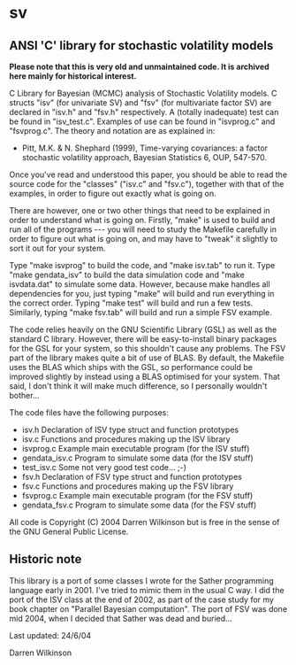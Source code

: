 
# sv

## ANSI 'C' library for stochastic volatility models

**Please note that this is very old and unmaintained code. It is archived here mainly for historical interest.**

C Library for Bayesian (MCMC) analysis of Stochastic Volatility models.
C structs "isv" (for univariate SV) and "fsv" (for multivariate factor
SV) are declared in "isv.h" and "fsv.h" respectively. A (totally
inadequate) test can be found in "isv_test.c". Examples of use can be
found in "isvprog.c" and "fsvprog.c". The theory and notation are as
explained in:

* Pitt, M.K. & N. Shephard (1999), Time-varying covariances: a factor
stochastic volatility approach, Bayesian Statistics 6, OUP, 547-570.

Once you've read and understood this paper, you should be able to read
the source code for the "classes" ("isv.c" and "fsv.c"), together with
that of the examples, in order to figure out exactly what is going on.

There are however, one or two other things that need to be explained in
order to understand what is going on. Firstly, "make" is used to build
and run all of the programs --- you will need to study the Makefile
carefully in order to figure out what is going on, and may have to
"tweak" it slightly to sort it out for your system.

Type "make isvprog" to build the code, and "make isv.tab" to run it.
Type "make gendata_isv" to build the data simulation code and "make
isvdata.dat" to simulate some data. However, because make handles all
dependencies for you, just typing "make" will build and run everything
in the correct order. Typing "make test" will build and run a few tests.
Similarly, typing "make fsv.tab" will build and run a simple FSV
example.

The code relies heavily on the GNU Scientific Library (GSL) as well as
the standard C library. However, there will be easy-to-install binary
packages for the GSL for your system, so this shouldn't cause any
problems. The FSV part of the library makes quite a bit of use of BLAS.
By default, the Makefile uses the BLAS which ships with the GSL, so
performance could be improved slightly by instead using a BLAS optimised
for your system. That said, I don't think it will make much difference,
so I personally wouldn't bother...

The code files have the following purposes:

* isv.h Declaration of ISV type struct and function prototypes 
* isv.c Functions and procedures making up the ISV library 
* isvprog.c Example
main executable program (for the ISV stuff) 
* gendata_isv.c Program to
simulate some data (for the ISV stuff) 
* test_isv.c Some not very good
test code... ;-) 
* fsv.h Declaration of FSV type struct and function
prototypes
* fsv.c Functions and procedures making up the FSV library
* fsvprog.c Example main executable program (for the FSV stuff)
* gendata_fsv.c Program to simulate some data (for the FSV stuff)

All code is Copyright (C) 2004 Darren Wilkinson but is free in the sense
of the GNU General Public License.

Historic note
-------------

This library is a port of some classes I wrote for the Sather
programming language early in 2001. I've tried to mimic them in the
usual C way. I did the port of the ISV class at the end of 2002, as part
of the case study for my book chapter on "Parallel Bayesian
computation". The port of FSV was done mid 2004, when I decided that
Sather was dead and buried...

Last updated: 24/6/04

Darren Wilkinson

